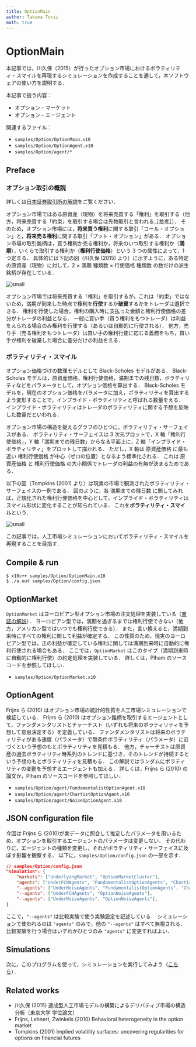 ```yaml
---
title: OptionMain
author: Takuma Torii
math: true
---
```


# OptionMain

本記事では，川久保（2015）が行ったオプション市場におけるボラティリティ・スマイルを再現するシミュレーションを作成することを通して，本ソフトウェアの使い方を説明する．

本記事で扱う内容：

  * オプション・マーケット
  * オプション・エージェント

関連するファイル：

  * `samples/Option/OptionMain.x10`
  * `samples/Option/OptionAgent.x10`
  * `samples/Option/agent/*`


## Preface

### オプション取引の概説

詳しくは[日本証券取引所の解説](http://www.jpx.co.jp/derivatives/options/)をご覧ください．

オプション市場ではある原資産（現物）を将来売買する「権利」を取引する（他方，将来売買する「約束」を取引する場合は先物取引と言われる[［参考］](http://www.jpx.co.jp/derivatives/options/outline/#heading_3)）．
そのため，オプション市場には，**将来買う権利**に関する取引「コール・オプション」と，**将来売る権利**に関する取引「プット・オプション」がある．
オプション市場の取引銘柄は，買う権利か売る権利か，将来のいつ取引する権利か（**満期**），いくらで取引する権利か（**権利行使価格**）という 3 つの属性によって，1 つ定まる．
具体的には下記の図（川久保 (2015) より）に示すように，ある特定の原資産（現物）に対して，2 × 満期 種類数 × 行使価格 種類数 の数だけの派生銘柄が存在している．

![small](/tutorial/OptionMain.figs/fig01.png)

オプション市場では将来売買する「権利」を取引するが，これは「約束」ではないため，満期が到来した時点で権利を**行使**するか**破棄**するかをトレーダは選択できる．
権利を行使した場合，権利の購入時に支払った金額と権利行使価格の差分がトレーダの利益となる．
一般に買い手（買う権利をもつトレーダ）は利益をえられる場合のみ権利を行使する（あるいは自動的に行使される）．
他方，売り手（売る権利をもつトレーダ）は買い手の権利行使に応じる義務をもち，買い手が権利を破棄した場合に差分だけの利益をえる．


### ボラティリティ・スマイル

オプション価格づけの数理モデルとして Black-Scholes モデルがある．
Black-Scholes モデルは，原資産価格，権利行使価格，満期までの残日数，ボラティリティなどをパラメータとして，オプション価格を算出する．
Black-Scholes モデルを，現在のオプション価格をパラメータに加え，ボラティリティを算出するよう変形することで，インプライド・ボラティリティと呼ばれる数量をえる．
インプライド・ボラティリティはトレーダのボラティリティに関する予想を反映した数量だといわれる．

オプション市場の構造を捉えるグラフのひとつに，ボラティリティ・サーフェイスがある．
ボラティリティ・サーフェイスは 3 次元プロットで，X 軸「権利行使価格」，Y 軸「満期までの残日数」からなる平面上に，Z 軸「インプライド・ボラティリティ」をプロットして描かれる．
ただし，X 軸は 原資産価格 に最も近い 権利行使価格 が中心（ゼロの位置）となるよう標準化される．
これは 原資産価格 と 権利行使価格 の大小関係でトレーダの利益の有無が決まるためである．

以下の図（Tompkins (2001) より）は現実の市場で観測されたボラティリティ・サーフェイスの一例である．
図のように，各 満期までの残日数 に関してみれば，正規化された権利行使価格を中心として，インプライド・ボラティリティはスマイル形状に変化することが知られている．
これを**ボラティリティ・スマイル**という．

![small](/tutorial/OptionMain.figs/fig02.png)

この記事では，人工市場シミュレーションにおいてボラティリティ・スマイルを再現することを目指す．


## Compile & run

```
$ x10c++ samples/Option/OptionMain.x10
$ ./a.out samples/Option/config.json
```


## OptionMarket

`OptionMarket` はヨーロピアン型オプション市場の注文処理を実装している（[東証の解説](http://www.jpx.co.jp/derivatives/options/simulation/)）．
ヨーロピアン型では，満期を過ぎるまでは権利行使できない（他方，アメリカン型ではいつでも権利行使できる）．
また，言い換えると，満期到来時にすべての権利に関して利益が確定する．
この性質のため，現実のヨーロピアン型では，正の利益が確定している権利に関しては満期到来時に自動的に権利行使される場合もある．
ここでは，`OptionMarket` はこのタイプ（満期到来時に自動的に権利行使）の約定処理を実装している．
詳しくは，Plham のソースコードを参照してほしい．

  * `samples/Option/OptionMarket.x10`


## OptionAgent

Frijns ら (2010) はオプション市場の統計的性質を人工市場シミュレーションで検証している．
Frijns ら (2010) はオプション銘柄を取引するエージェントとして，ファンダメンタリストとチャーチスト（いずれも将来のボラティリティを予想して意思決定する）を定義している．
ファンダメンタリストは将来のボラティリティがある速度（パラメータ）で無条件ボラティリティ（パラメータ）に近づくという予想のもとボラティリティを見積もる．
他方，チャーチストは原資産の過去ボラティリティ時系列のトレンドに基づき，そのトレンドが持続するという予想のもとボラティリティを見積もる．
この解説ではランダムにボラティリティの変動を予想するエージェントも加える．
詳しくは，Frijns ら (2010) の論文か，Plham のソースコードを参照してほしい．

  * `samples/Option/agent/FundamentalistOptionAgent.x10`
  * `samples/Option/agent/ChartistOptionAgent.x10`
  * `samples/Option/agent/NoiseOptionAgent.x10`


## JSON configuration file

今回は Frijns ら (2010)が実データに照合して推定したパラメータを用いるため，オプションを取引するエージェントのパラメータは変更しない．
その代わりに，エージェントの種類を変更し，それがボラティリティ・サーフェイスに及ぼす影響を観察する．
以下に，`samples/Option/config.json` の一部を示す．

```json
// samples/Option/config.json
"simulation": {
	"markets": ["UnderlyingMarket", "OptionMarketCluster"],
	"agents": ["UnderFCNAgents", "FundamentalistOptionAgents", "ChartistOptionAgents", "NoiseOptionAgents"],
	"--agents": ["UnderNoiseAgents", "FundamentalistOptionAgents", "ChartistOptionAgents", "NoiseOptionAgents"],
	"--agents": ["UnderFCNAgents", "OptionNoiseAgents"],
	"--agents": ["UnderNoiseAgents", "OptionNoiseAgents"],
}
```

ここで，`"--agents"` は比較実験で使う実験設定を記述している．
シミュレーションで使われるのは `"agents"` のみで，他の `"--agents"` はすべて無視される．
比較実験を行う場合はいずれかひとつのみ `"agents"` に変更すればよい．


## Simulations

次に，このプログラムを使って，シミュレーションを実行してみよう（[こちら](/tutorial/OptionMain_UseCases)）．


## Related works

  * 川久保 (2015) 連成型人工市場モデルの構築によるデリバティブ市場の構造分析（東京大学 学位論文）
  * Frijns, Lehnert, Zwinkels (2010) Behavioral heterogeneity in the option market
  * Tompkins (2001) Implied volatility surfaces: uncovering regularities for options on financial futures


